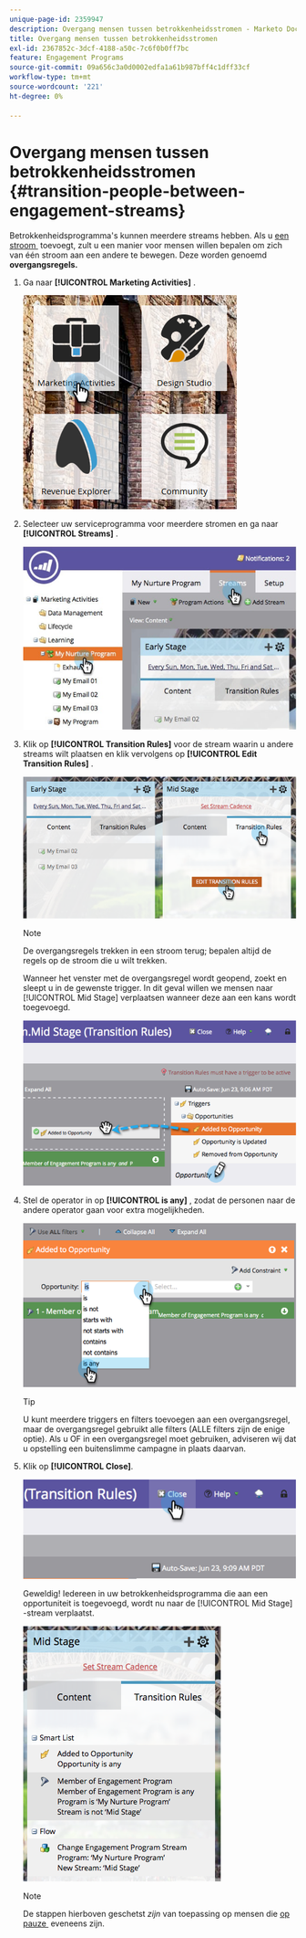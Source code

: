 ```yaml
---
unique-page-id: 2359947
description: Overgang mensen tussen betrokkenheidsstromen - Marketo Docs - productdocumentatie
title: Overgang mensen tussen betrokkenheidsstromen
exl-id: 2367852c-3dcf-4188-a50c-7c6f0b0ff7bc
feature: Engagement Programs
source-git-commit: 09a656c3a0d0002edfa1a61b987bff4c1dff33cf
workflow-type: tm+mt
source-wordcount: '221'
ht-degree: 0%

---
```


# Overgang mensen tussen betrokkenheidsstromen {#transition-people-between-engagement-streams}

Betrokkenheidsprogramma&#39;s kunnen meerdere streams hebben. Als u [&#x200B; een stroom &#x200B;](/help/marketo/product-docs/email-marketing/drip-nurturing/creating-an-engagement-program/add-a-stream.md) toevoegt, zult u een manier voor mensen willen bepalen om zich van één stroom aan een andere te bewegen. Deze worden genoemd **overgangsregels.**

1. Ga naar **[!UICONTROL Marketing Activities]** .

   ![](assets/ma.png)

1. Selecteer uw serviceprogramma voor meerdere stromen en ga naar **[!UICONTROL Streams]** .

   ![](assets/multistream.jpg)

1. Klik op **[!UICONTROL Transition Rules]** voor de stream waarin u andere streams wilt plaatsen en klik vervolgens op **[!UICONTROL Edit Transition Rules]** .

   ![](assets/image2014-9-15-18-3a10-3a18.png)

   >[!NOTE]
   >
   >De overgangsregels trekken in een stroom terug; bepalen altijd de regels op de stroom die u wilt trekken.

   Wanneer het venster met de overgangsregel wordt geopend, zoekt en sleept u in de gewenste trigger. In dit geval willen we mensen naar [!UICONTROL Mid Stage] verplaatsen wanneer deze aan een kans wordt toegevoegd.

   ![](assets/image2014-9-15-18-3a10-3a46.png)

1. Stel de operator in op **[!UICONTROL is any]** , zodat de personen naar de andere operator gaan voor extra mogelijkheden.

   ![](assets/image2014-9-15-18-3a11-3a14.png)

   >[!TIP]
   >
   >U kunt meerdere triggers en filters toevoegen aan een overgangsregel, maar de overgangsregel gebruikt alle filters (ALLE filters zijn de enige optie). Als u OF in een overgangsregel moet gebruiken, adviseren wij dat u opstelling een buitenslimme campagne in plaats daarvan.

1. Klik op **[!UICONTROL Close]**.

   ![](assets/image2014-9-15-18-3a11-3a23.png)

   Geweldig! Iedereen in uw betrokkenheidsprogramma die aan een opportuniteit is toegevoegd, wordt nu naar de [!UICONTROL Mid Stage] -stream verplaatst.

   ![](assets/image2014-9-15-18-3a11-3a29.png)

   >[!NOTE]
   >
   >De stappen hierboven geschetst *zijn* van toepassing op mensen die [&#x200B; op pauze &#x200B;](/help/marketo/product-docs/email-marketing/drip-nurturing/using-engagement-programs/pause-people-in-an-engagement-program.md) eveneens zijn.
